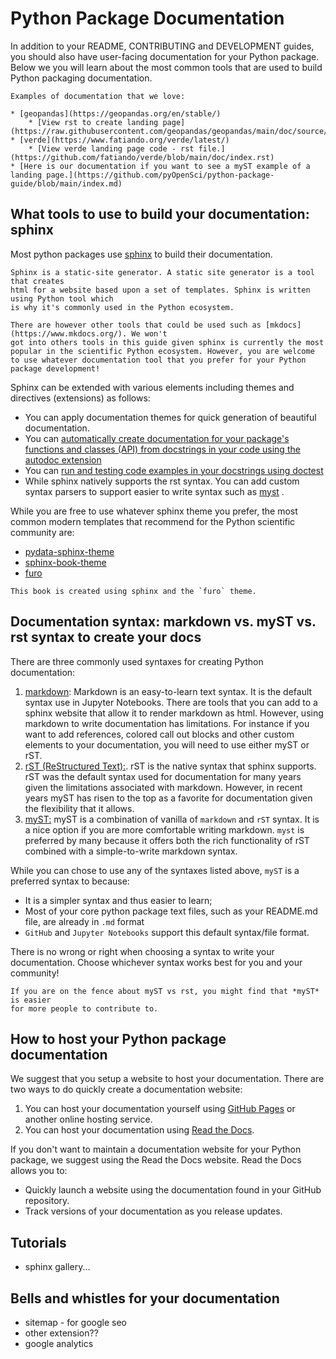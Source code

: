 # Python Package Documentation

In addition to your README, CONTRIBUTING and DEVELOPMENT guides, 
you should also have user-facing documentation for your Python 
package. Below we you will learn about the most common tools that 
are used to build Python packaging documentation. 

```{note}
Examples of documentation that we love:

* [geopandas](https://geopandas.org/en/stable/)
    * [View rst to create landing page](https://raw.githubusercontent.com/geopandas/geopandas/main/doc/source/index.rst)
* [verde](https://www.fatiando.org/verde/latest/)
    * [View verde landing page code - rst file.](https://github.com/fatiando/verde/blob/main/doc/index.rst)
* [Here is our documentation if you want to see a myST example of a landing page.](https://github.com/pyOpenSci/python-package-guide/blob/main/index.md)
```


## What tools to use to build your documentation: sphinx

Most python packages use [sphinx](https://www.sphinx-doc.org/) to build their documentation. 

```{tip} 
Sphinx is a static-site generator. A static site generator is a tool that creates 
html for a website based upon a set of templates. Sphinx is written 
using Python tool which 
is why it's commonly used in the Python ecosystem. 

There are however other tools that could be used such as [mkdocs](https://www.mkdocs.org/). We won't 
got into others tools in this guide given sphinx is currently the most 
popular in the scientific Python ecosystem. However, you are welcome to use whatever documentation tool that you prefer for your Python package development! 
```

Sphinx can be extended with various elements including themes and directives (extensions) as follows:

* You can apply documentation themes for quick generation of beautiful documentation.
* You can [automatically create documentation for your package's functions and classes (API) from docstrings in your code using the autodoc extension](https://www.sphinx-doc.org/en/master/usage/extensions/autodoc.html)
* You can [run and testing code examples in your docstrings using doctest](https://www.sphinx-doc.org/en/master/usage/extensions/doctest.html)
* While sphinx natively supports the rst syntax. You can add custom syntax parsers to support easier to write syntax such as [myst](https://myst-parser.readthedocs.io/) .

While you are free to use whatever sphinx theme you prefer,
the most common modern templates that recommend for the Python scientific 
community are:  

* [pydata-sphinx-theme](https://pydata-sphinx-theme.readthedocs.io/) 
* [sphinx-book-theme](https://sphinx-book-theme.readthedocs.io/)
* [furo](https://pradyunsg.me/furo/quickstart/)


```{tip}
This book is created using sphinx and the `furo` theme.
```

## Documentation syntax: markdown vs. myST vs. rst syntax to create your docs 

There are three commonly used syntaxes for creating Python documentation:
1. [markdown](https://www.markdownguide.org/): Markdown is an easy-to-learn text 
syntax. It is the default syntax use in Jupyter Notebooks. There are tools that you can add to a sphinx website that allow it to render markdown as html. However, using markdown to write documentation has limitations. For instance if you want to add references, 
colored call out blocks and other custom elements to your documentation, you will 
need to use either myST or rST.
1. [rST (ReStructured Text):](https://www.sphinx-doc.org/en/master/usage/restructuredtext/basics.html). rST is the native syntax that sphinx supports. rST was the default syntax used for documentation for many years given the limitations associated with markdown. However, in recent years myST has risen to the top as a favorite for documentation given the flexibility that it allows.
1. [myST:](https://myst-parser.readthedocs.io/en/latest/intro.html) myST is a combination of vanilla of `markdown` and `rST` syntax. It is a nice option if you are more comfortable writing markdown. `myst` is preferred by many because it offers both the rich functionality 
of rST combined with a simple-to-write markdown syntax. 

While you can chose to use any of the syntaxes listed above, `myST` is a 
preferred syntax to because:

* It is a simpler syntax and thus easier to learn;
* Most of your core python package text files, such as your README.md file, are already in `.md` format
* `GitHub` and `Jupyter Notebooks` support this default syntax/file format.

There is no wrong or right when choosing a syntax to write your documentation. 
Choose whichever syntax works best for you and your community! 

```{tip}
If you are on the fence about myST vs rst, you might find that *myST* is easier 
for more people to contribute to.  
```

## How to host your Python package documentation

We suggest that you setup a website to host your documentation. There are two 
ways to do quickly create a documentation website:

1. You can host your documentation yourself using [GitHub Pages](https://pages.github.com/) or another online hosting service. 
2. You can host your documentation using [Read the Docs](https://readthedocs.org/).

If you don't want to maintain a documentation website for your Python package, 
we suggest using the Read the Docs website. Read the Docs allows you to:

* Quickly launch a website using the documentation found in your GitHub repository.  
* Track versions of your documentation as you release updates.

## Tutorials 
* sphinx gallery... 

<!-- Bells and whistles additions-->
## Bells and whistles for your documentation 

* sitemap  - for google seo 
* other extension?? 
* google analytics 
